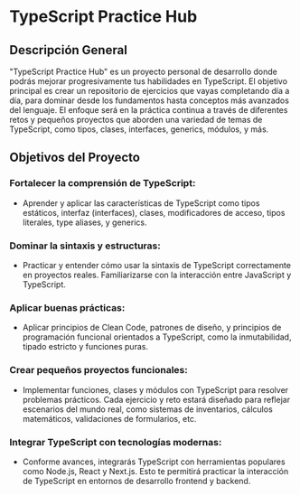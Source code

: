 # TypeScript Practice Hub

## Descripción General
"TypeScript Practice Hub" es un proyecto personal de desarrollo donde podrás mejorar progresivamente tus habilidades en TypeScript. El objetivo principal es crear un repositorio de ejercicios que vayas completando día a día, para dominar desde los fundamentos hasta conceptos más avanzados del lenguaje. El enfoque será en la práctica continua a través de diferentes retos y pequeños proyectos que aborden una variedad de temas de TypeScript, como tipos, clases, interfaces, generics, módulos, y más.

## Objetivos del Proyecto

### Fortalecer la comprensión de TypeScript:
- Aprender y aplicar las características de TypeScript como tipos estáticos, interfaz (interfaces), clases, modificadores de acceso, tipos literales, type aliases, y generics.

### Dominar la sintaxis y estructuras:
- Practicar y entender cómo usar la sintaxis de TypeScript correctamente en proyectos reales. Familiarizarse con la interacción entre JavaScript y TypeScript.

### Aplicar buenas prácticas:
- Aplicar principios de Clean Code, patrones de diseño, y principios de programación funcional orientados a TypeScript, como la inmutabilidad, tipado estricto y funciones puras.

### Crear pequeños proyectos funcionales:
- Implementar funciones, clases y módulos con TypeScript para resolver problemas prácticos. Cada ejercicio y reto estará diseñado para reflejar escenarios del mundo real, como sistemas de inventarios, cálculos matemáticos, validaciones de formularios, etc.

### Integrar TypeScript con tecnologías modernas:
- Conforme avances, integrarás TypeScript con herramientas populares como Node.js, React y Next.js. Esto te permitirá practicar la interacción de TypeScript en entornos de desarrollo frontend y backend.
